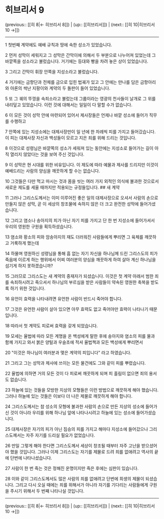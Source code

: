 # 히브리서 9

(previous:: [[히 8|← 히브리서 8]]) | (up:: [[히브리서]]) | (next:: [[히 10|히브리서 10 →]])

***




1 
첫번째 계약에도 예배 규칙과 땅에 속한 성소가 있었습니다. 



2 
먼저 성막이 세워지고 그 성막은 간막이에 의해서 두 부분으로 나누어져 있었는데 그 바깥쪽을 성소라고 불렀습니다. 거기에는 등대와 빵을 차려 놓은 상이 있었습니다. 



3 
그리고 간막이 휘장 안쪽을 지성소라고 불렀습니다. 



4 
거기에는 금향단과 전체를 금으로 입힌 법궤가 있고 그 안에는 만나를 담은 금항아리와 아론의 싹난 지팡이와 계약의 두 돌판이 들어 있었습니다. 



5 
또 그 궤의 뚜껑을 속죄소라고 불렀는데 그룹이라는 영광의 천사들이 날개로 그 위를 내리덮고 있었습니다. 이런 것에 대해서는 일일이 다 말할 수가 없습니다. 



6 
이 모든 것이 성막 안에 마련되어 있어서 제사장들은 언제나 바깥 성소에 들어가 직무를 수행하고 



7 
안쪽에 있는 지성소에는 대제사장만이 일 년에 한 차례씩 피를 가지고 들어갔습니다. 이 피는 대제사장 자신과 백성들이 모르고 지은 죄를 위해 드리는 것입니다. 



8 
이것으로 성령님은 바깥쪽의 성소가 세워져 있는 동안에는 지성소로 들어가는 길이 아직 열리지 않았다는 것을 보여 주신 것입니다. 



9 
이 성막은 현 시대를 위한 비유입니다. 이 제도에 따라 예물과 제사를 드리지만 이것이 예배드리는 사람의 양심을 깨끗하게 할 수는 없습니다. 



10 
그것들은 다만 먹고 마시는 것과 몸을 씻는 여러 가지 외적인 의식에 불과한 것으로서 새로운 제도를 세울 때까지만 적용되는 규정들입니다. ## 새 계약 



11 
그러나 그리스도께서는 이미 이루어진 좋은 일의 대제사장으로 오셔서 사람의 손으로 만들지 않은 성막, 곧 이 세상의 창조물에 속하지 않은 더 크고 완전한 성막에 들어가셨습니다. 



12 
그리고 염소나 송아지의 피가 아닌 자기 피를 가지고 단 한 번 지성소에 들어가셔서 우리의 영원한 구원을 획득하셨습니다. 



13 
염소와 황소의 피와 암송아지의 재도 더러워진 사람들에게 뿌리면 그 육체를 깨끗하고 거룩하게 했는데 



14 
하물며 영원하신 성령님을 통해 흠 없는 자기 자신을 하나님께 드린 그리스도의 피가 죽음에 이르게 하는 행위에서 어찌 여러분의 양심을 깨끗하게 하여 살아 계신 하나님을 섬기게 하지 못하겠습니까? 



15 
그러므로 그리스도는 새 계약의 중재자가 되셨습니다. 이것은 첫 계약 아래서 범한 죄를 속죄하시려고 죽으셔서 하나님의 부르심을 받은 사람들이 약속된 영원한 축복을 받도록 하기 위한 것입니다. 



16 
유언이 효력을 나타내려면 유언한 사람이 반드시 죽어야 합니다. 



17 
그것은 유언한 사람이 살아 있으면 아무 효력도 없고 죽어야만 효력이 나타나기 때문입니다. 



18 
따라서 첫 계약도 피로써 효력을 갖게 되었습니다. 



19 
모세는 율법에 따라 모든 계명을 온 백성에게 말한 후에 송아지와 염소의 피를 물과 함께 가지고 와서 붉은 양털과 우슬초에 적셔 율법책과 모든 백성에게 뿌리면서 



20 
"이것은 하나님이 여러분과 맺은 계약의 피입니다" 라고 하였습니다. 



21 
그리고 그는 성막과 제사에 쓰이는 모든 물건에도 그와 같이 피를 뿌렸습니다. 



22 
율법에 의하면 거의 모든 것이 다 피로써 깨끗하게 되며 피 흘림이 없으면 죄의 용서도 없습니다. 



23 
하늘에 있는 것들을 모방한 지상의 모형들은 이런 방법으로 깨끗하게 해야 했습니다. 그러나 하늘에 있는 것들은 이보다 더 나은 제물로 깨끗하게 해야 합니다. 



24 
그리스도께서는 참 성소의 모형에 불과한 사람의 손으로 만든 지상의 성소에 들어가신 것이 아니라 우리를 위해 하나님 앞에 나타나시려고 하늘에 있는 성소에 들어가셨습니다. 



25 
대제사장은 자기의 피가 아닌 짐승의 피를 가지고 해마다 지성소에 들어갔으나 그리스도께서는 자주 자기를 드리실 필요가 없었습니다. 



26 
만일 그렇게 해야 한다면 그리스도께서 세상이 창조될 때부터 자주 고난을 받으셨어야 했을 것입니다. 그러나 이제 그리스도는 자기를 제물로 드려 죄를 없애려고 역사의 끝에 단번에 나타나셨습니다. 



27 
사람이 한 번 죽는 것은 정해진 운명이지만 죽은 후에는 심판이 있습니다. 



28 
이와 같이 그리스도께서도 많은 사람의 죄를 없애려고 단번에 희생의 제물이 되셨습니다. 그리고 다시 오실 때에는 죄를 위해서가 아니라 자기를 기다리는 사람들에게 구원을 주시기 위해서 두 번째 나타나실 것입니다.

***

(previous:: [[히 8|← 히브리서 8]]) | (up:: [[히브리서]]) | (next:: [[히 10|히브리서 10 →]])
